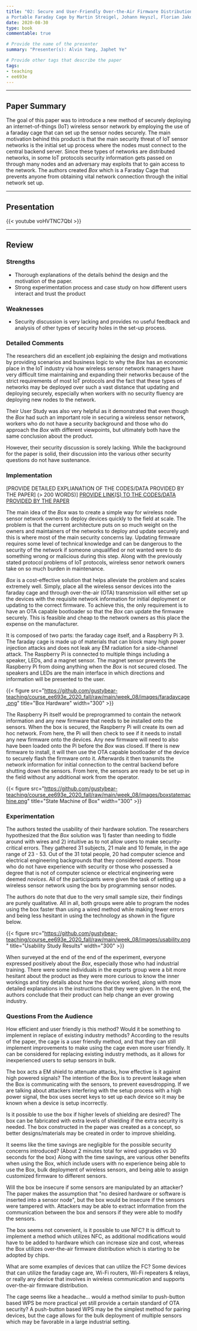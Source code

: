 ```yaml
---
title: "02: Secure and User-Friendly Over-the-Air Firmware Distribution in
a Portable Faraday Cage by Martin Streigel, Johann Heyszl, Florian Jakobmeier, Yacov Matveev, Georg Sigil"
date: 2020-08-30
type: book
commentable: true

# Provide the name of the presenter
summary: "Presenter(s): Alvin Yang, Japhet Ye"

# Provide other tags that describe the paper
tags:
- teaching
- ee693e
---
```


***
## Paper Summary
The goal of this paper was to introduce a new method of securely deploying an internet-of-things (IoT) wireless sensor network by employing the use of a faraday cage that can set up the sensor nodes securely. The main motivation behind this product is that the main security threat of IoT sensor networks is the initial set up process where the nodes must connect to the central backend server. Since these types of networks are distributed networks, in some IoT protocols security information gets passed on through many nodes and an adversary may exploits that to gain access to the network. The authors created *Box* which is a Faraday Cage that prevents anyone from obtaining vital network connection through the initial network set up.

***

## Presentation
{{< youtube voHVTNC7QbI >}}

***

## Review
### Strengths
- Thorough explanations of the details behind the design and the motivation of the paper.
- Strong experimentation process and case study on how different users interact and trust the product

### Weaknesses
- Security discussion is very lacking and provides no useful feedback and analysis of other types of security holes in the set-up process.

### Detailed Comments
The researchers did an excellent job explaining the design and motivations by providing scenarios and business logic to why the *Box* has an economic place in the IoT industry via how wireless sensor network managers have very difficult time maintaining and expanding their networks because of the strict requirements of most IoT protocols and the fact that these types of networks may be deployed over such a vast distance that updating and deploying securely, especially when workers with no security fluency are deploying new nodes to the network.

Their User Study was also very helpful as it demonstrated that even though the *Box* had such an important role in securing a wireless sensor network, workers who do not have a security background and those who do approach the *Box* with different viewpoints, but ultimately both have the same conclusion about the product.

However, their security discussion is sorely lacking. While the background for the paper is solid, their discussion into the various other security questions do not have sustenance.

### Implementation
[PROVIDE DETAILED EXPLIANATION OF THE CODES/DATA PROVIDED BY THE PAPER] (>
200 WORDS)]
[PROVIDE LINK(S) TO THE CODES/DATA PROVIDED BY THE PAPER](https://github.com/gustybear-teaching/course_ee693e_2020_fall)

The main idea of the *Box* was to create a simple way for wireless node sensor network owners to deploy devices quickly to the field at scale. The problem is that the current architecture puts on so much weight on the owners and maintainers of the networks to deploy and update securely and this is where most of the main security concerns lay. Updating firmware requires some level of technical knowledge and can be dangerous to the security of the network if someone unqualified or not wanted were to do something wrong or malicious during this step. Along with the previously stated protocol problems of IoT protocols, wireless senor network owners take on so much burden in maintenance.

*Box* is a cost-effective solution that helps alleviate the problem and scales extremely well. Simply, place all the wireless sensor devices into the faraday cage and through over-the-air (OTA) transmission will either set up the devices with the requisite network information for initial deployment or updating to the correct firmware. To achieve this, the only requirement is to have an OTA capable bootloader so that the *Box* can update the firmware securely. This is feasible and cheap to the network owners as this place the expense on the manufacturer.

It is composed of two parts: the faraday cage itself, and a Raspberry Pi 3. The faraday cage is made up of materials that can block many high power injection attacks and does not leak any EM radiation for a side-channel attack. The Raspberry Pi is connected to multiple things including a speaker, LEDs, and a magnet sensor. The magnet sensor prevents the Raspberry Pi from doing anything when the *Box* is not secured closed. The speakers and LEDs are the main interface in which directions and information will be presented to the user.

{{< figure src="https://github.com/gustybear-teaching/course_ee693e_2020_fall/raw/main/week_08/images/faradaycage.png" title="Box Hardware" width="300" >}}

The Raspberry Pi itself would be preprogrammed to contain the network information and any new firmware that needs to be installed onto the sensors. When the box is secured, the Raspberry Pi will create its own ad hoc network. From here, the Pi will then check to see if it needs to install any new firmware onto the devices. Any new firmware will need to also have been loaded onto the Pi before the *Box* was closed. If there is new firmware to install, it will then use the OTA capable bootloader of the device to securely flash the firmware onto it. Afterwards it then transmits the network information for initial connection to the central backend before shutting down the sensors. From here, the sensors are ready to be set up in the field without any additional work from the operator.

{{< figure src="https://github.com/gustybear-teaching/course_ee693e_2020_fall/raw/main/week_08/images/boxstatemachine.png" title="State Machine of Box" width="300" >}}

### Experimentation

The authors tested the usability of their hardware solution. The researchers hypothesized that the *Box* solution was 1) faster than needing to fiddle around with wires and 2) intuitive as to not allow users to make security-critical errors. They gathered 31 subjects, 21 male and 10 female, in the age range of 23 - 53. Out of the 31 total people, 20 had computer science and electrical engineering backgrounds that they considered *experts*. Those who do not have experience with security or those who possessed a degree that is not of computer science or electrical engineering were deemed *novices*. All of the participants were given the task of setting up a wireless sensor network using the box by programming sensor nodes.

The authors do note that due to the very small sample size, their findings are purely qualitative. All in all, both groups were able to program the nodes using the box faster than using a wired method while making fewer errors and being less hesitant in using the technology as shown in the figure below.

{{< figure src="https://github.com/gustybear-teaching/course_ee693e_2020_fall/raw/main/week_08/images/usability.png" title="Usability Study Results" width="300" >}}

When surveyed at the end of the end of the experiment, everyone expressed positively about the *Box*, especially those who had industrial training. There were some individuals in the experts group were a bit more hesitant about the product as they were more curious to know the inner workings and tiny details about how the device worked, along with more detailed explanations in the instructions that they were given. In the end, the authors conclude that their product can help change an ever growing industry.

### Questions From the Audience
How efficient and user friendly is this method? Would it be something to implement in replace of existing industry methods?
According to the results of the paper, the cage is a user friendly method, and that they can still implement improvements to make using the cage even more user friendly. It can be considered for replacing existing industry methods, as it allows for inexperienced users to setup sensors in bulk.

The box acts a EM shield to attenuate attacks, how effective is it against high powered signals?
The intention of the Box is to prevent leakage when the Box is communicating with the sensors, to prevent eavesdropping. If we are talking about attackers interfering with the setup process with a high power signal, the box uses secret keys to set up each device so it may be known when a device is setup incorrectly.

Is it possible to use the box if higher levels of shielding are desired?
The box can be fabricated with extra levels of shielding if the extra security is needed. The box constructed in the paper was created as a concept, so better designs/materials may be created in order to improve shielding.

It seems like the time savings are negligible for the possible security concerns introduced? (About 2 minutes total for wired upgrades vs 30 seconds for the box)
Along with the time savings, are various other benefits when using the Box, which include users with no experience being able to use the Box, bulk deployment of wireless sensors, and being able to assign customized firmware to different sensors.

Will the box be insecure if some sensors are manipulated by an attacker?
The paper makes the assumption that "no desired hardware or software is inserted into a sensor node", but the box would be insecure if the sensors were tampered with. Attackers may be able to extract information from the communication between the box and sensors if they were able to modify the sensors.

The box seems not convenient, is it possible to use NFC?
It is difficult to implement a method which utilizes NFC, as additional modifications would have to be added to hardware which can increase size and cost, whereas the Box utilizes over-the-air firmware distribution which is starting to be adopted by chips.

What are some examples of devices that can utilize the FC?
Some devices that can utilize the faraday cage are, Wi-Fi routers, Wi-Fi repeaters & relays, or really any device that involves in wireless communication and supports over-the-air firmware distribution.

The cage seems like a headache... would a method similar to push-button based WPS be more practical yet still provide a certain standard of OTA security?
A push-button based WPS may be the simplest method for pairing devices, but the cage allows for the bulk deployment of multiple sensors which may be favorable in a large industrial setting.


